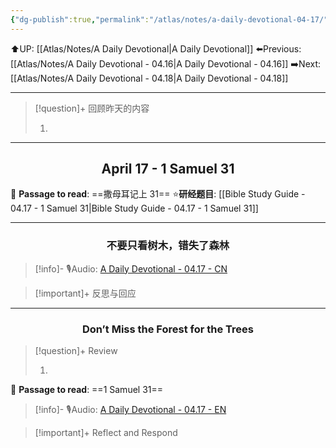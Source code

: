 ```yaml
---
{"dg-publish":true,"permalink":"/atlas/notes/a-daily-devotional-04-17/"}
---
```


 ⬆️UP: [[Atlas/Notes/A Daily Devotional\|A Daily Devotional]]
⬅️Previous: [[Atlas/Notes/A Daily Devotional - 04.16\|A Daily Devotional - 04.16]]
➡️Next: [[Atlas/Notes/A Daily Devotional - 04.18\|A Daily Devotional - 04.18]]

---

> [!question]+ 回顾昨天的内容
> 1. ⁠


---
## <center>April 17 -  1 Samuel 31</center>

📖 **Passage to read**: ==撒母耳记上 31==
⭐**研经题目**: [[Bible Study Guide - 04.17 - 1 Samuel 31\|Bible Study Guide - 04.17 - 1 Samuel 31]]

---
### <center>不要只看树木，错失了森林</center>

> [!info]- 🎙️Audio: [A Daily Devotional - 04.17 - CN]()



> [!important]+ 反思与回应


---
### <center>Don’t Miss the Forest for the Trees</center>

> [!question]+ Review
> 1. ⁠

📖 **Passage to read**: ==1 Samuel 31==

> [!info]- 🎙️Audio: [A Daily Devotional - 04.17 - EN]()  



> [!important]+ Reflect and Respond


 


































